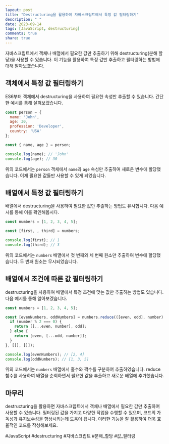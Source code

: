 ```yaml
---
layout: post
title: "Destructuring을 활용하여 자바스크립트에서 특정 값 필터링하기"
description: " "
date: 2023-09-14
tags: [JavaScript, destructuring]
comments: true
share: true
---
```


자바스크립트에서 객체나 배열에서 필요한 값만 추출하기 위해 destructuring(분해 할당)을 사용할 수 있습니다. 이 기능을 활용하여 특정 값만 추출하고 필터링하는 방법에 대해 알아보겠습니다.

## 객체에서 특정 값 필터링하기

ES6부터 객체에서 destructuring을 사용하여 필요한 속성만 추출할 수 있습니다. 간단한 예시를 통해 살펴보겠습니다.

```JavaScript
const person = {
  name: 'John',
  age: 30,
  profession: 'Developer',
  country: 'USA'
};

const { name, age } = person;

console.log(name); // 'John'
console.log(age); // 30
```

위의 코드에서는 `person` 객체에서 `name`과 `age` 속성만 추출하여 새로운 변수에 할당했습니다. 이제 필요한 값들만 사용할 수 있게 되었습니다.

## 배열에서 특정 값 필터링하기

배열에서 destructuring을 사용하여 필요한 값만 추출하는 방법도 유사합니다. 다음 예시를 통해 이를 확인해봅시다.

```JavaScript
const numbers = [1, 2, 3, 4, 5];

const [first, , third] = numbers;

console.log(first); // 1
console.log(third); // 3
```

위의 코드에서는 `numbers` 배열에서 첫 번째와 세 번째 원소만 추출하여 변수에 할당했습니다. 두 번째 원소는 무시되었습니다.

## 배열에서 조건에 따른 값 필터링하기

destructuring을 사용하여 배열에서 특정 조건에 맞는 값만 추출하는 방법도 있습니다. 다음 예시를 통해 알아보겠습니다.

```JavaScript
const numbers = [1, 2, 3, 4, 5];

const [evenNumbers, oddNumbers] = numbers.reduce(([even, odd], number) => {
  if (number % 2 === 0) {
    return [[...even, number], odd];
  } else {
    return [even, [...odd, number]];
  }
}, [[], []]);

console.log(evenNumbers); // [2, 4]
console.log(oddNumbers); // [1, 3, 5]
```

위의 코드에서는 `numbers` 배열에서 홀수와 짝수를 구분하여 추출하였습니다. reduce 함수를 사용하여 배열을 순회하면서 필요한 값을 추출하고 새로운 배열에 추가했습니다.

## 마무리

destructuring을 활용하면 자바스크립트에서 객체나 배열에서 필요한 값만 추출하여 사용할 수 있습니다. 필터링된 값을 가지고 다양한 작업을 수행할 수 있으며, 코드의 가독성과 유지보수성을 향상시키는데 도움이 됩니다. 이러한 기능을 잘 활용하여 더욱 효율적인 코드를 작성해보세요.

#JavaScript #destructuring #자바스크립트 #분해_할당 #값_필터링